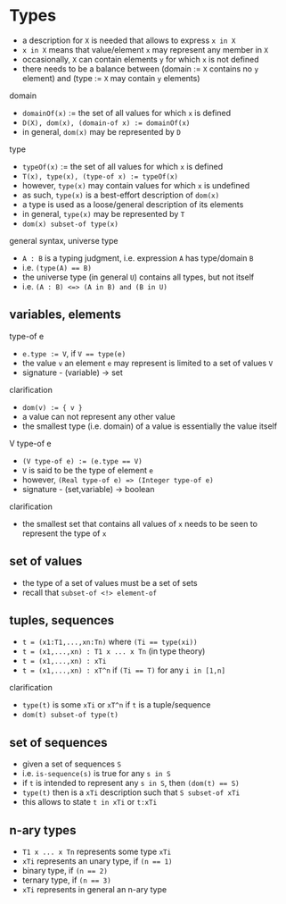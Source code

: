
<!-- ======================================================================= -->
# Types

* a description for `X` is needed that allows to express `x in X`
* `x in X` means that value/element `x` may represent any member in `X`
* occasionally, `X` can contain elements `y` for which `x` is not defined
* there needs to be a balance between (domain := `X` contains no `y` element)
  and (type := `X` may contain `y` elements)

domain

* `domainOf(x)` := the set of all values for which `x` is defined
* `D(X), dom(x), (domain-of x) := domainOf(x)`
* in general, `dom(x)` may be represented by `D`

type

* `typeOf(x)` := the set of all values for which `x` is defined
* `T(x), type(x), (type-of x) := typeOf(x)`
* however, `type(x)` may contain values for which `x` is undefined
* as such, `type(x)` is a best-effort description of `dom(x)`
* a type is used as a loose/general description of its elements
* in general, `type(x)` may be represented by `T`
* `dom(x) subset-of type(x)`

general syntax, universe type

* `A : B` is a typing judgment, i.e. expression `A` has type/domain `B`
* i.e. `(type(A) == B)`
* the universe type (in general `U`) contains all types, but not itself
* i.e. `(A : B) <=> (A in B) and (B in U)`

<!-- ======================================================================= -->
## variables, elements

type-of e

* `e.type := V`, if `V == type(e)`
* the value `v` an element `e` may represent is limited to a set of values `V`
* signature - (variable) -> set

clarification

* `dom(v) := { v }`
* a value can not represent any other value
* the smallest type (i.e. domain) of a value is essentially the value itself

V type-of e

* `(V type-of e) := (e.type == V)`
* `V` is said to be the type of element `e`
* however, `(Real type-of e) => (Integer type-of e)`
* signature - (set,variable) -> boolean

clarification

* the smallest set that contains all values of `x` needs to be seen
  to represent the type of `x`

<!-- ======================================================================= -->
## set of values

* the type of a set of values must be a set of sets
* recall that `subset-of <!> element-of`

<!-- ======================================================================= -->
## tuples, sequences

* `t = (x1:T1,...,xn:Tn)` where `(Ti == type(xi))`
* `t = (x1,...,xn) : T1 x ... x Tn` (in type theory)
* `t = (x1,...,xn) : xTi`
* `t = (x1,...,xn) : xT^n` if `(Ti == T)` for any `i in [1,n]`

clarification

* `type(t)` is some `xTi` or `xT^n` if `t` is a tuple/sequence
* `dom(t) subset-of type(t)`

<!-- ======================================================================= -->
## set of sequences

* given a set of sequences `S`
* i.e. `is-sequence(s)` is true for any `s in S`
* if `t` is intended to represent any `s in S`, then `(dom(t) == S)`
* `type(t)` then is a `xTi` description such that `S subset-of xTi`
* this allows to state `t in xTi` or `t:xTi`

<!-- ======================================================================= -->
## n-ary types

* `T1 x ... x Tn` represents some type `xTi`
* `xTi` represents an unary type, if `(n == 1)`
* binary type, if `(n == 2)`
* ternary type, if `(n == 3)`
* `xTi` represents in general an n-ary type
